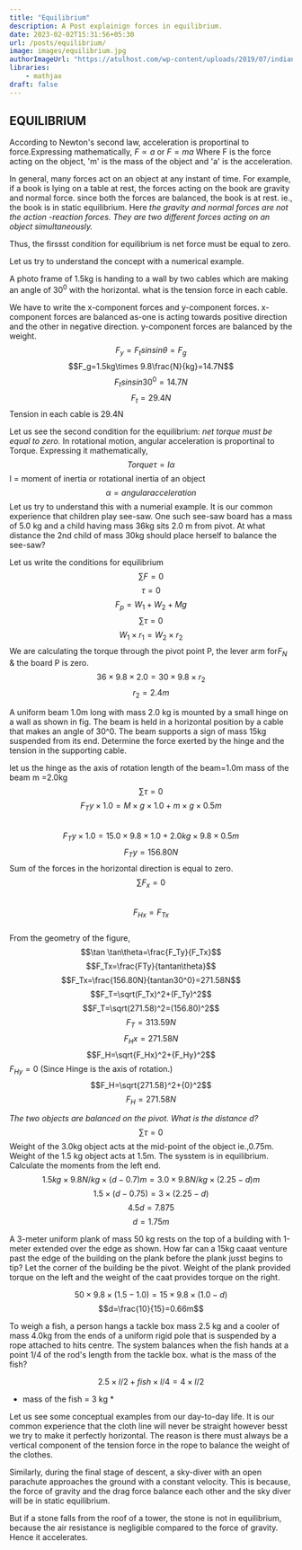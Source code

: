 ```yaml
---
title: "Equilibrium"
description: A Post explainign forces in equilibrium.
date: 2023-02-02T15:31:56+05:30
url: /posts/equilibrium/
image: images/equilibrium.jpg
authorImageUrl: "https://atulhost.com/wp-content/uploads/2019/07/indian-flag-full-hd-tricolour-flag-of-india-waving.jpg"
libraries:
    - mathjax
draft: false
---
```


## EQUILIBRIUM
According to Newton's second law, acceleration is proportinal to force.Expressing mathematically, $F\propto a$ or $F=ma$ Where F is the force acting on the object, 'm' is the mass of the object and 'a' is the acceleration.

 In general, many forces act on an object at any instant of time. For example, if a book is lying on a table at rest, the forces acting on the book are gravity and normal force. since both the forces are balanced, the book is at rest. ie., the book is in static equilibrium. Here *the gravity and normal forces are not the action -reaction forces. They are two different forces acting on an object simultaneously.*

 Thus, the firssst condition for equilibrium is net force must be equal to zero.

 Let us try to understand the concept with a numerical example.

 A photo frame of 1.5kg is handing to a wall by two cables which are making an angle of $30^0$ with the horizontal. what is the tension force in each cable.

 We have to write the x-component forces and y-component forces.
 x-component forces are balanced as-one is acting towards positive direction and the other in negative direction.
 y-component forces are balanced by the weight.
 $$F_y=F_t sin sin\theta=F_g$$
 $$F_g=1.5kg\times 9.8\frac{N}{kg}=14.7N$$
 $$ F_t sinsin30^0=14.7N$$
 $$F_t=29.4N$$
 Tension in each cable is 29.4N

 Let us see the second condition for the equilibrium: 
  *net torque must be equal to zero.*
 In rotational motion, angular acceleration is proportinal to Torque. Expressing it mathematically,
 $$Torque \tau=I\alpha$$ 
 I = moment of inertia or rotational inertia of an object
 $$\alpha=angular acceleration$$
 Let us try to understand this with a numerial example.
 It is our common experience that children play see-saw. One such see-saw board has a mass of 5.0 kg and a child having mass 36kg sits 2.0 m from pivot. At what distance the 2nd child of mass 30kg should place herself to balance the see-saw?

 Let us write the conditions for equilibrium
 $$\sum F=0$$
 $$\tau = 0$$
 $$F_p=W_1+W_2+M g$$
 $$\sum\tau=0$$
 $$W_1\times{r_1} = W_2\times{r_2}$$
 We are calculating the torque through the pivot point P, the lever arm for$F_N$ & the board P is zero.
 $$36\times9.8\times2.0=30\times9.8\times{r_2}$$
 $$r_2=2.4m$$

 A uniform beam 1.0m long with mass 2.0 kg is mounted by a small hinge on a wall as shown in fig. The beam is held in a horizontal position by a cable that makes an angle of 30^0. The beam supports a sign of mass 15kg suspended from its end. Determine the force exerted by the hinge and the tension in the supporting cable.

 let us the hinge as the axis of rotation
length of the beam=1.0m
mass of the beam m =2.0kg
$$\sum\tau = 0$$
$$F_Ty\times{1.0}=M\times{g}\times{1.0}+m\times{g}\times{0.5m}$$      
$$F_Ty\times{1.0}=15.0\times{9.8}\times1.0+2.0kg\times9.8\times0.5m$$
$$F_Ty = 156.80N$$
Sum of the forces in the horizontal direction is equal to zero.
$$\sum F_x = 0$$	
$$F_{Hx} = F_{Tx}$$  
From the geometry of the figure, $$\tan \tan\theta=\frac{F_Ty}{F_Tx}$$
$$F_Tx=\frac{FTy}{tantan\theta}$$
$$F_Tx=\frac{156.80N}{tantan30^0}=271.58N$$
$$F_T=\sqrt(F_Tx)^2+(F_Ty)^2$$
$$F_T=\sqrt(271.58)^2=(156.80)^2$$
$$F_T=313.59N$$
$$F_Hx=271.58N$$
$$F_H=\sqrt{F_Hx}^2+{F_Hy}^2$$
$F_{Hy} = 0$ (Since Hinge is the axis of rotation.)
$$F_H=\sqrt{271.58}^2+{0}^2$$
$$F_{H}=271.58N$$

*The two objects are balanced on the pivot. What is the distance d?*
$$\sum\tau=0$$
Weight of the 3.0kg object acts at the mid-point of the object ie.,0.75m. Weight of the 1.5 kg object acts at 1.5m. The sysstem is in equilibrium. Calculate the moments from the left end.
$$1.5kg\times9.8N/kg\times(d-0.7)m=3.0\times9.8N/kg\times(2.25-d)m$$
$$1.5\times(d-0.75)=3\times(2.25-d)$$
$$4.5d=7.875$$
$$d=1.75m$$

A 3-meter uniform plank of mass 50 kg rests on the top of a building with 1-meter extended over the edge as shown. How far can a 15kg caaat venture past the edge of the building on the plank before the plank jusst begins to tip?
Let the corner of the building be the pivot. Weight of the plank provided torque on the left and the weight of the caat provides torque on the right.

$$50\times9.8\times(1.5-1.0)=15\times9.8\times(1.0-d)$$
$$d=\frac{10}{15}=0.66m$$

To weigh a fish, a person hangs a tackle box mass 2.5 kg and a cooler of mass 4.0kg from the ends of a uniform rigid pole that is suspended by a rope attached to hits centre. The system balances when the fish hands at a point 1/4 of the rod's length from the tackle box. what is the mass of the fish?

$$2.5\times{l/2}+fish\times{l/4}=4\times{l/2}$$

* mass of the fish = 3 kg *

Let us see some conceptual examples from our day-to-day life.
It is our common experience that the cloth line will never be straight however besst we try to make it perfectly horizontal. The reason is there must always be a vertical component of the tension force in the rope to balance the weight of the clothes.

Similarly, during the final stage of descent, a sky-diver with an open parachute approaches the ground with a constant velocity. This is because, the force of gravity and the drag force balance each other and the sky diver will be in static equilibrium.

But if a stone falls from the roof of a tower, the stone is not in equilibrium, because the air resistance is negligible compared to the force of gravity. Hence it accelerates.